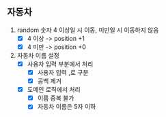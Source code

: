 ## 자동차

1. random 숫자 4 이상일 시 이동, 미만일 시 이동하지 않음
    - [x] 4 이상 -> position +1
    - [x] 4 미만 -> position +0

2. 자동차 이름 설정
    - [x] 사용자 입력 부분에서 처리
        - [x] 사용자 입력 ,로 구분
        - [x] 공백 제거
    - [x] 도메인 로직에서 처리
        - [x] 이름 중복 불가
        - [x] 자동차 이름은 5자 이하
